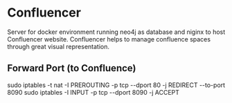 # Confluencer
Server for docker environment running neo4j as database and niginx to host Confluencer website. Confluencer helps to manage confluence spaces through great visual representation.

## Forward Port (to Confluence)
sudo iptables -t nat -I PREROUTING -p tcp --dport 80 -j REDIRECT --to-port 8090
sudo iptables -I INPUT -p tcp --dport 8090 -j ACCEPT
